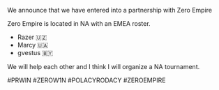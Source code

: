 We announce that we have entered into a partnership with Zero Empire

Zero Empire is located in NA with an EMEA roster.
- Razer 🇺🇿
- Marcy 🇺🇦
- gvestus 🇧🇾

We will help each other and I think I will organize a NA tournament.

#PRWIN #ZEROW1N #POLACYRODACY #ZEROEMPIRE